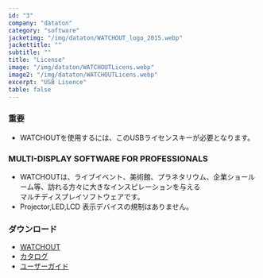 ```yaml
---
id: "3"
company: "dataton"
category: "software"
jacketimg: "/img/dataton/WATCHOUT_logo_2015.webp" 
jackettitle: ""
subtitle: ""
title: "License"
image: "/img/dataton/WATCHOUTLicens.webp"
image2: "/img/dataton/WATCHOUTLicens.webp"
excerpt: "USB Lisence"
table: false
---
```

### 重要
* WATCHOUTを使用するには、このUSBライセンスキーが必要となります。
<!-- 
### キャンペーン実施中
* キャンペーン登録を行っていただくと、キャンペーン価格での販売が可能となります。  
[キャンペーン登録](https://www.dataton.com/watchout-licenses-and-upgrades-promo#WOupgradepromo) 
-->

### MULTI-DISPLAY SOFTWARE FOR PROFESSIONALS
* WATCHOUTは、ライブイベント、美術館、プラネタリウム、企業ショールーム等、訪れる方々に大きなインスピレーションを与える  
    マルチディスプレイソフトウェアです。
* Projector,LED,LCD 表示デバイスの規制はありません。

### ダウンロード
* [WATCHOUT](https://www.dataton.com/downloads/watchout-legacy-downloads)
* [カタログ](https://cdn.dataton.com/Files-PDF-etc/product-sheets/3150_WATCHOUT_cutsheet.pdf)
* [ユーザーガイド](https://cdn.dataton.com/Files-PDF-etc/userguides/Dataton_WATCHOUT_Users_Guide_6.6.pdf)